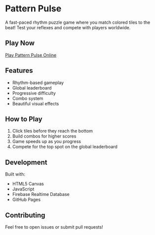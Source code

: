 # Pattern Pulse

A fast-paced rhythm puzzle game where you match colored tiles to the beat! Test your reflexes and compete with players worldwide.

## Play Now

[Play Pattern Pulse Online](https://cdotswish.github.io/pattern-pulse)

## Features

- Rhythm-based gameplay
- Global leaderboard
- Progressive difficulty
- Combo system
- Beautiful visual effects

## How to Play

1. Click tiles before they reach the bottom
2. Build combos for higher scores
3. Game speeds up as you progress
4. Compete for the top spot on the global leaderboard

## Development

Built with:
- HTML5 Canvas
- JavaScript
- Firebase Realtime Database
- GitHub Pages

## Contributing

Feel free to open issues or submit pull requests!
